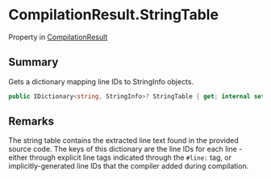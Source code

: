 # CompilationResult.StringTable

Property in [CompilationResult](/docs/api/csharp/yarn.compiler.compilationresult.md)

## Summary


Gets a dictionary mapping line IDs to StringInfo objects.


```csharp
public IDictionary<string, StringInfo>? StringTable { get; internal set; }
```

## Remarks


The string table contains the extracted line text found in the
provided source code. The keys of this dictionary are the line IDs
for each line - either through explicit line tags indicated through
the  <code>#line:</code>  tag, or implicitly-generated line IDs that the
compiler added during compilation.


